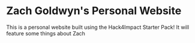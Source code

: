 # Zach Goldwyn's Personal Website
This is a personal website built using the Hack4Impact Starter Pack!
It will feature some things about Zach